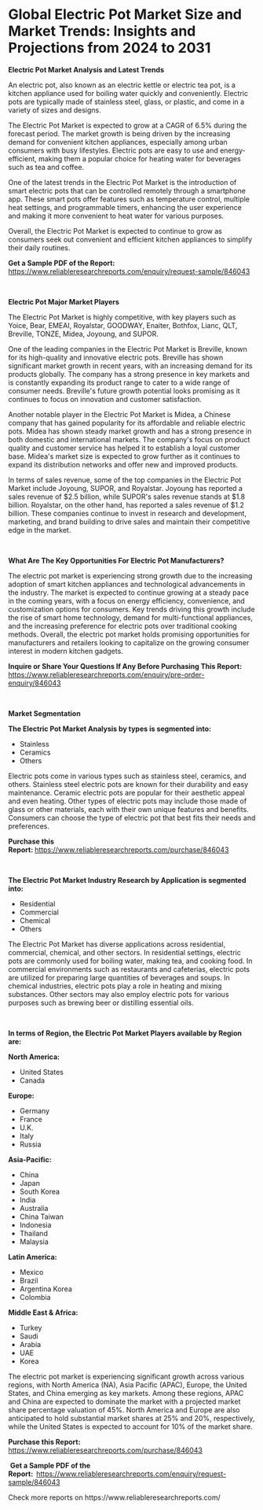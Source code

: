 <p><h1>Global Electric Pot Market Size and Market Trends: Insights and Projections from 2024 to 2031</h1></p><p><strong>Electric Pot Market Analysis and Latest Trends</strong></p>
<p><p>An electric pot, also known as an electric kettle or electric tea pot, is a kitchen appliance used for boiling water quickly and conveniently. Electric pots are typically made of stainless steel, glass, or plastic, and come in a variety of sizes and designs.</p><p>The Electric Pot Market is expected to grow at a CAGR of 6.5% during the forecast period. The market growth is being driven by the increasing demand for convenient kitchen appliances, especially among urban consumers with busy lifestyles. Electric pots are easy to use and energy-efficient, making them a popular choice for heating water for beverages such as tea and coffee.</p><p>One of the latest trends in the Electric Pot Market is the introduction of smart electric pots that can be controlled remotely through a smartphone app. These smart pots offer features such as temperature control, multiple heat settings, and programmable timers, enhancing the user experience and making it more convenient to heat water for various purposes.</p><p>Overall, the Electric Pot Market is expected to continue to grow as consumers seek out convenient and efficient kitchen appliances to simplify their daily routines.</p></p>
<p><strong>Get a Sample PDF of the Report:&nbsp;</strong> <a href="https://www.reliableresearchreports.com/enquiry/request-sample/846043">https://www.reliableresearchreports.com/enquiry/request-sample/846043</a></p>
<p>&nbsp;</p>
<p><strong>Electric Pot Major Market Players</strong></p>
<p><p>The Electric Pot Market is highly competitive, with key players such as Yoice, Bear, EMEAI, Royalstar, GOODWAY, Enaiter, Bothfox, Lianc, QLT, Breville, TONZE, Midea, Joyoung, and SUPOR. </p><p>One of the leading companies in the Electric Pot Market is Breville, known for its high-quality and innovative electric pots. Breville has shown significant market growth in recent years, with an increasing demand for its products globally. The company has a strong presence in key markets and is constantly expanding its product range to cater to a wide range of consumer needs. Breville's future growth potential looks promising as it continues to focus on innovation and customer satisfaction.</p><p>Another notable player in the Electric Pot Market is Midea, a Chinese company that has gained popularity for its affordable and reliable electric pots. Midea has shown steady market growth and has a strong presence in both domestic and international markets. The company's focus on product quality and customer service has helped it to establish a loyal customer base. Midea's market size is expected to grow further as it continues to expand its distribution networks and offer new and improved products.</p><p>In terms of sales revenue, some of the top companies in the Electric Pot Market include Joyoung, SUPOR, and Royalstar. Joyoung has reported a sales revenue of $2.5 billion, while SUPOR's sales revenue stands at $1.8 billion. Royalstar, on the other hand, has reported a sales revenue of $1.2 billion. These companies continue to invest in research and development, marketing, and brand building to drive sales and maintain their competitive edge in the market.</p></p>
<p>&nbsp;</p>
<p><strong>What Are The Key Opportunities For Electric Pot Manufacturers?</strong></p>
<p><p>The electric pot market is experiencing strong growth due to the increasing adoption of smart kitchen appliances and technological advancements in the industry. The market is expected to continue growing at a steady pace in the coming years, with a focus on energy efficiency, convenience, and customization options for consumers. Key trends driving this growth include the rise of smart home technology, demand for multi-functional appliances, and the increasing preference for electric pots over traditional cooking methods. Overall, the electric pot market holds promising opportunities for manufacturers and retailers looking to capitalize on the growing consumer interest in modern kitchen gadgets.</p></p>
<p><strong>Inquire or Share Your Questions If Any Before Purchasing This Report:</strong> <a href="https://www.reliableresearchreports.com/enquiry/pre-order-enquiry/846043">https://www.reliableresearchreports.com/enquiry/pre-order-enquiry/846043</a></p>
<p>&nbsp;</p>
<p><strong>Market Segmentation</strong></p>
<p><strong>The Electric Pot Market Analysis by types is segmented into:</strong></p>
<p><ul><li>Stainless</li><li>Ceramics</li><li>Others</li></ul></p>
<p><p>Electric pots come in various types such as stainless steel, ceramics, and others. Stainless steel electric pots are known for their durability and easy maintenance. Ceramic electric pots are popular for their aesthetic appeal and even heating. Other types of electric pots may include those made of glass or other materials, each with their own unique features and benefits. Consumers can choose the type of electric pot that best fits their needs and preferences.</p></p>
<p><strong>Purchase this Report:&nbsp;</strong><a href="https://www.reliableresearchreports.com/purchase/846043">https://www.reliableresearchreports.com/purchase/846043</a></p>
<p>&nbsp;</p>
<p><strong>The Electric Pot Market Industry Research by Application is segmented into:</strong></p>
<p><ul><li>Residential</li><li>Commercial</li><li>Chemical</li><li>Others</li></ul></p>
<p><p>The Electric Pot Market has diverse applications across residential, commercial, chemical, and other sectors. In residential settings, electric pots are commonly used for boiling water, making tea, and cooking food. In commercial environments such as restaurants and cafeterias, electric pots are utilized for preparing large quantities of beverages and soups. In chemical industries, electric pots play a role in heating and mixing substances. Other sectors may also employ electric pots for various purposes such as brewing beer or distilling essential oils.</p></p>
<p>&nbsp;</p>
<p><strong>In terms of Region, the Electric Pot Market Players available by Region are:</strong></p>
<p>
    <p> <strong> North America: </strong>
        <ul>
            <li>United States</li>
            <li>Canada</li>
        </ul>
        </p> 
    <p> <strong> Europe: </strong>
        <ul>
            <li>Germany</li>
            <li>France</li>
            <li>U.K.</li>
            <li>Italy</li>
            <li>Russia</li>
        </ul>
        </p> 
    <p> <strong> Asia-Pacific: </strong>
        <ul>
            <li>China</li>
            <li>Japan</li>
            <li>South Korea</li>
            <li>India</li>
            <li>Australia</li>
            <li>China Taiwan</li>
            <li>Indonesia</li>
            <li>Thailand</li>
            <li>Malaysia</li>
        </ul>
        </p> 
    <p> <strong> Latin America: </strong>
        <ul>
            <li>Mexico</li>
            <li>Brazil</li>
            <li>Argentina Korea</li>
            <li>Colombia</li>
        </ul>
        </p> 
    <p> <strong> Middle East & Africa: </strong>
        <ul>
            <li>Turkey</li>
            <li>Saudi</li>
            <li>Arabia</li>
            <li>UAE</li>
            <li>Korea</li>
        </ul>
    </p>
    </p>
<p><p>The electric pot market is experiencing significant growth across various regions, with North America (NA), Asia Pacific (APAC), Europe, the United States, and China emerging as key markets. Among these regions, APAC and China are expected to dominate the market with a projected market share percentage valuation of 45%. North America and Europe are also anticipated to hold substantial market shares at 25% and 20%, respectively, while the United States is expected to account for 10% of the market share.</p></p>
<p><strong>Purchase this Report: </strong><a href="https://www.reliableresearchreports.com/purchase/846043">https://www.reliableresearchreports.com/purchase/846043</a></p>
<p>&nbsp;<strong>Get a Sample PDF of the Report:&nbsp;&nbsp;</strong><a href="https://www.reliableresearchreports.com/enquiry/request-sample/846043">https://www.reliableresearchreports.com/enquiry/request-sample/846043</a></p>
<p><strong></strong></p>
<p>Check more reports on https://www.reliableresearchreports.com/</p>